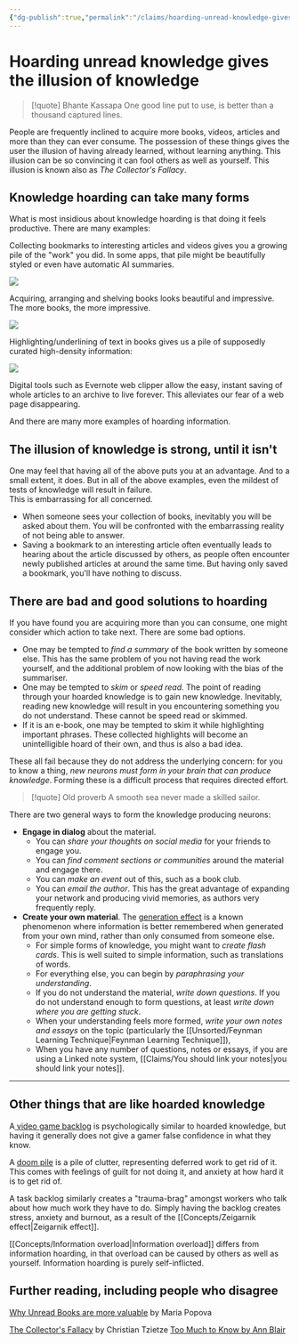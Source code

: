 ```yaml
---
{"dg-publish":true,"permalink":"/claims/hoarding-unread-knowledge-gives-the-illusion-of-knowledge/","tags":["claim","published"],"updated":"2025-05-30T21:58:24.337-07:00"}
---
```



# Hoarding unread knowledge gives the illusion of knowledge

> [!quote] Bhante Kassapa
> One good line put to use, is better than a thousand captured lines.

People are frequently inclined to acquire more books, videos, articles and more than they can ever consume. The possession of these things gives the user the illusion of having already learned, without learning anything. This illusion can be so convincing it can fool others as well as yourself. This illusion is known also as *The Collector's Fallacy*.

## Knowledge hoarding can take many forms

What is most insidious about knowledge hoarding is that doing it feels productive. There are many examples:

Collecting bookmarks to interesting articles and videos gives you a growing pile of the "work" you did. In some apps, that pile might be beautifully styled or even have automatic AI summaries.

![](https://res.cloudinary.com/didjqvf50/image/upload/v1722787271/mymind_loumsu.png)

Acquiring, arranging and shelving books looks beautiful and impressive. The more books, the more impressive.

![](https://th.bing.com/th/id/R.9d019a1c185b58e86c881351da39e2c8?rik=dbxBRy8pY%2fnQhQ&riu=http%3a%2f%2fwww.wrbh.org%2fwp-content%2fuploads%2f2015%2f06%2fBooks2.jpg&ehk=pv52Kd3IlgKH%2bN9SNsFgaiY0DLUIzbJr3PSstpneRo8%3d&risl=&pid=ImgRaw&r=0)

Highlighting/underlining of text in books gives us a pile of supposedly curated high-density information:

![](https://www.clippings.io/_nuxt/image/539dff.jpg)

Digital tools such as Evernote web clipper allow the easy, instant saving of whole articles to an archive to live forever. This alleviates our fear of a web page disappearing.

And there are many more examples of hoarding information.

## The illusion of knowledge is strong, until it isn't

One may feel that having all of the above puts you at an advantage. And to a small extent, it does. But in all of the above examples, even the mildest of tests of knowledge will result in failure.  
This is embarrassing for all concerned.

- When someone sees your collection of books, inevitably you will be asked about them. You will be confronted with the embarrassing reality of not being able to answer.
- Saving a bookmark to an interesting article often eventually leads to hearing about the article discussed by others, as people often encounter newly published articles at around the same time. But having only saved a bookmark, you'll have nothing to discuss.

## There are bad and good solutions to hoarding

If you have found you are acquiring more than you can consume, one might consider which action to take next. There are some bad options.

- One may be tempted to *find a summary* of the book written by someone else. This has the same problem of you not having read the work yourself, and the additional problem of now looking with the bias of the summariser.
- One may be tempted to *skim* or *speed read*. The point of reading through your hoarded knowledge is to gain new knowledge. Inevitably, reading new knowledge will result in you encountering something you do not understand. These cannot be speed read or skimmed.
- If it is an e-book, one may be tempted to skim it while highlighting important phrases. These collected highlights will become an unintelligible hoard of their own, and thus is also a bad idea.

These all fail because they do not address the underlying concern: for you to know a thing, *new neurons must form in your brain that can produce knowledge*. Forming these is a difficult process that requires directed effort.

> [!quote] Old proverb
> A smooth sea never made a skilled sailor.

There are two general ways to form the knowledge producing neurons:
- **Engage in dialog** about the material. 
	- You can *share your thoughts on social media* for your friends to engage you.
	- You can *find comment sections or communities* around the material and engage there.
	- You can *make an event* out of this, such as a book club.
	- You can *email the author*. This has the great advantage of expanding your network and producing vivid memories, as authors very frequently reply.
- **Create your own material**. The [generation effect](https://en.wikipedia.org/wiki/Generation_effect) is a known phenomenon where information is better remembered when generated from your own mind, rather than only consumed from someone else.
	- For simple forms of knowledge, you might want to *create flash cards*. This is well suited to simple information, such as translations of words.
	- For everything else, you can begin by *paraphrasing your understanding*. 
	- If you do not understand the material, *write down questions*. If you do not understand enough to form questions, at least *write down where you are getting stuck*.
	- When your understanding feels more formed, *write your own notes and essays* on the topic (particularly the [[Unsorted/Feynman Learning Technique\|Feynman Learning Technique]]), 
	- When you have any number of questions, notes or essays, if you are using a Linked note system, [[Claims/You should link your notes\|you should link your notes]].


---
## Other things that are like hoarded knowledge

A[ video game backlog](https://www.polygon.com/2018/7/31/17631664/backlog-week) is psychologically similar to hoarded knowledge, but having it generally does not give a gamer false confidence in what they know.

A [doom pile](https://www.realsimple.com/how-to-deal-your-doom-pile-7499752) is a pile of clutter, representing deferred work to get rid of it. This comes with feelings of guilt for not doing it, and anxiety at how hard it is to get rid of.

A task backlog similarly creates a "trauma-brag" amongst workers who talk about how much work they have to do. Simply having the backlog creates stress, anxiety and burnout, as a result of the [[Concepts/Zeigarnik effect\|Zeigarnik effect]].

[[Concepts/Information overload\|Information overload]] differs from information hoarding, in that overload can be caused by others as well as yourself. Information hoarding is purely self-inflicted.

## Further reading, including people who disagree

[Why Unread Books are more valuable](https://www.themarginalian.org/2015/03/24/umberto-eco-antilibrary/) by Maria Popova

[The Collector's Fallacy](https://zettelkasten.de/posts/collectors-fallacy/) by Christian Tzietze
[Too Much to Know by Ann Blair](https://yalebooks.yale.edu/book/9780300165395/too-much-know)



